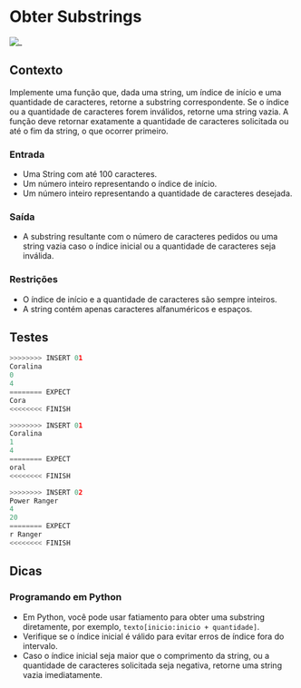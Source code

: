 # Obter Substrings

![_](https://raw.githubusercontent.com/qxcodefup/arcade/master/base/substring/cover.jpg)

## Contexto

Implemente uma função que, dada uma string, um índice de início e uma quantidade de caracteres, retorne a substring correspondente. Se o índice ou a quantidade de caracteres forem inválidos, retorne uma string vazia. A função deve retornar exatamente a quantidade de caracteres solicitada ou até o fim da string, o que ocorrer primeiro.

### Entrada

- Uma String com até 100 caracteres.
- Um número inteiro representando o índice de início.
- Um número inteiro representando a quantidade de caracteres desejada.

### Saída

- A substring resultante com o número de caracteres pedidos ou uma string vazia caso o índice inicial ou a quantidade de caracteres seja inválida.

### Restrições

- O índice de início e a quantidade de caracteres são sempre inteiros.
- A string contém apenas caracteres alfanuméricos e espaços.

## Testes

```py
>>>>>>>> INSERT 01
Coralina
0
4
======== EXPECT
Cora
<<<<<<<< FINISH
```

```py
>>>>>>>> INSERT 01
Coralina
1
4
======== EXPECT
oral
<<<<<<<< FINISH
```

```py
>>>>>>>> INSERT 02
Power Ranger
4
20
======== EXPECT
r Ranger
<<<<<<<< FINISH

```

## Dicas


### Programando em Python

- Em Python, você pode usar fatiamento para obter uma substring diretamente, por exemplo, `texto[inicio:inicio + quantidade]`.
- Verifique se o índice inicial é válido para evitar erros de índice fora do intervalo.
- Caso o índice inicial seja maior que o comprimento da string, ou a quantidade de caracteres solicitada seja negativa, retorne uma string vazia imediatamente.
